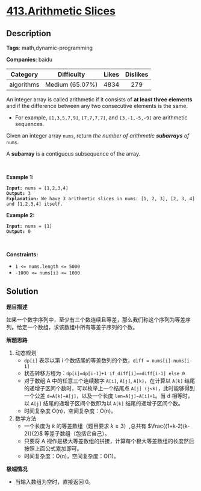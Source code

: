 # [413.Arithmetic Slices](https://leetcode.com/problems/arithmetic-slices/description/)

## Description

**Tags**: math,dynamic-programming

**Companies**: baidu

|  Category  |   Difficulty    | Likes | Dislikes |
| :--------: | :-------------: | :---: | :------: |
| algorithms | Medium (65.07%) | 4834  |   279    |

<p>An integer array is called arithmetic if it consists of <strong>at least three elements</strong> and if the difference between any two consecutive elements is the same.</p>
<ul>
  <li>For example, <code>[1,3,5,7,9]</code>, <code>[7,7,7,7]</code>, and <code>[3,-1,-5,-9]</code> are arithmetic sequences.</li>
</ul>
<p>Given an integer array <code>nums</code>, return <em>the number of arithmetic <strong>subarrays</strong> of</em> <code>nums</code>.</p>
<p>A <strong>subarray</strong> is a contiguous subsequence of the array.</p>
<p>&nbsp;</p>
<p><strong class="example">Example 1:</strong></p>
<pre><code><strong>Input:</strong> nums = [1,2,3,4]
<strong>Output:</strong> 3
<strong>Explanation:</strong> We have 3 arithmetic slices in nums: [1, 2, 3], [2, 3, 4] and [1,2,3,4] itself.</code></pre>
<p><strong class="example">Example 2:</strong></p>
<pre><code><strong>Input:</strong> nums = [1]
<strong>Output:</strong> 0</code></pre>
<p>&nbsp;</p>
<p><strong>Constraints:</strong></p>
<ul>
  <li><code>1 &lt;= nums.length &lt;= 5000</code></li>
  <li><code>-1000 &lt;= nums[i] &lt;= 1000</code></li>
</ul>

## Solution

**题目描述**

如果一个数字序列中，至少有三个数连续且等差，那么我们称这个序列为等差序列。给定一个数组，求该数组中所有等差子序列的个数。

**解题思路**

1. 动态规划
   - `dp[i]` 表示以第 i 个数结尾的等差数列的个数，`diff = nums[i]-nums[i-1]`
   - 状态转移方程为：`dp[i]=dp[i-1]+1 if diff[i]==diff[i-1] else 0`
   - 对于数组 A 中的任意三个连续数字 `A[i]`, `A[j]`, `A[k]`，在计算以 `A[k]` 结尾的递增子区间个数时，可以枚举上一个结尾点 `A[j] (j<k)`，此时能够得到一个公差 `d=A[k]−A[j]`，以及一个长度 `len=A[j]−A[i]+1`。当 d 相等时，以 `A[j]` 结尾的递增子区间个数即为以 `A[k]` 结尾的递增子区间个数。
   - 时间复杂度 O(n)，空间复杂度：O(n)。
2. 数学方法
   - 一个长度为 $k$ 的等差数组（题目要求 $k\ge 3$）,总共有 $\frac{(1+k-2)(k-2)}{2}$ 等差子数组（包括它自己）。
   - 只要将 A 视作是极大等差数组的拼接，计算每个极大等差数组的长度然后按照上面公式累加即可。
   - 时间复杂度：O(n)，空间复杂度：O(1)。

**极端情况**

- 当输入数组为空时，直接返回 0。